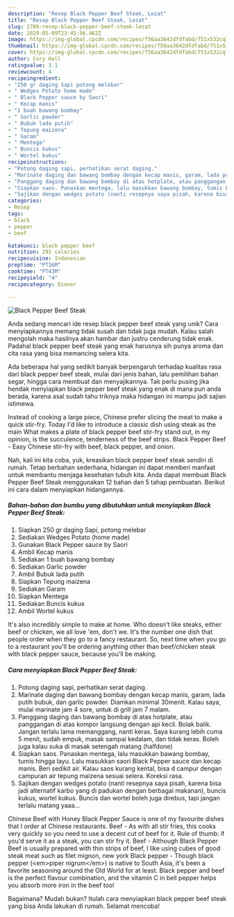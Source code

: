 ```yaml
---
description: "Resep Black Pepper Beef Steak, Lezat"
title: "Resep Black Pepper Beef Steak, Lezat"
slug: 2789-resep-black-pepper-beef-steak-lezat
date: 2020-05-09T23:45:56.462Z
image: https://img-global.cpcdn.com/recipes/f56aa3642dfdfabd/751x532cq70/black-pepper-beef-steak-foto-resep-utama.jpg
thumbnail: https://img-global.cpcdn.com/recipes/f56aa3642dfdfabd/751x532cq70/black-pepper-beef-steak-foto-resep-utama.jpg
cover: https://img-global.cpcdn.com/recipes/f56aa3642dfdfabd/751x532cq70/black-pepper-beef-steak-foto-resep-utama.jpg
author: Cory Hall
ratingvalue: 3.1
reviewcount: 4
recipeingredient:
- "250 gr daging Sapi potong melebar"
- " Wedges Potato home made"
- " Black Pepper sauce by Saori"
- " Kecap manis"
- "1 buah bawang bombay"
- " Garlic powder"
- " Bubuk lada putih"
- " Tepung maizena"
- " Garam"
- " Mentega"
- " Buncis kukus"
- " Wortel kukus"
recipeinstructions:
- "Potong daging sapi, perhatikan serat daging."
- "Marinate daging dan bawang bombay dengan kecap manis, garam, lada putih bubuk, dan garlic powder. Diamkan minimal 30menit. Kalau saya, mulai marinate jam 4 sore, untuk di grill jam 7 malam."
- "Panggang daging dan bawang bombay di atas hotplate, atau panggangan di atas kompor langsung dengan api kecil. Bolak balik. Jangan terlalu lama memanggang, nanti keras. Saya kurang lebih cuma 5 menit, sudah empuk, masak sampai kedalam, dan tidak keras. Boleh juga kalau suka di masak setengah matang (halfdone)"
- "Siapkan saos. Panaskan mentega, lalu masukkan bawang bombay, tumis hingga layu. Lalu masukkan saori Black Pepper sauce dan kecap manis. Beri sedikit air. Kalau saos kurang kental, bisa d campur dengan campuran air tepung maizena sesuai selera. Koreksi rasa."
- "Sajikan dengan wedges potato (nanti resepnya saya pisah, karena bisa jadi alternatif karbo yang di padukan dengan berbagai makanan), buncis kukus, wortel kukus. Buncis dan wortel boleh juga direbus, tapi jangan terlalu matang yaaa..."
categories:
- Resep
tags:
- black
- pepper
- beef

katakunci: black pepper beef 
nutrition: 291 calories
recipecuisine: Indonesian
preptime: "PT16M"
cooktime: "PT43M"
recipeyield: "4"
recipecategory: Dinner

---
```



![Black Pepper Beef Steak](https://img-global.cpcdn.com/recipes/f56aa3642dfdfabd/751x532cq70/black-pepper-beef-steak-foto-resep-utama.jpg)

Anda sedang mencari ide resep black pepper beef steak yang unik? Cara menyiapkannya memang tidak susah dan tidak juga mudah. Kalau salah mengolah maka hasilnya akan hambar dan justru cenderung tidak enak. Padahal black pepper beef steak yang enak harusnya sih punya aroma dan cita rasa yang bisa memancing selera kita.

Ada beberapa hal yang sedikit banyak berpengaruh terhadap kualitas rasa dari black pepper beef steak, mulai dari jenis bahan, lalu pemilihan bahan segar, hingga cara membuat dan menyajikannya. Tak perlu pusing jika hendak menyiapkan black pepper beef steak yang enak di mana pun anda berada, karena asal sudah tahu triknya maka hidangan ini mampu jadi sajian istimewa.

Instead of cooking a large piece, Chinese prefer slicing the meat to make a quick stir-fry. Today I&#39;d like to introduce a classic dish using steak as the main What makes a plate of black pepper beef stir-fry stand out, in my opinion, is the succulence, tenderness of the beef strips. Black Pepper Beef - Easy Chinese stir-fry with beef, black pepper, and onion.


Nah, kali ini kita coba, yuk, kreasikan black pepper beef steak sendiri di rumah. Tetap berbahan sederhana, hidangan ini dapat memberi manfaat untuk membantu menjaga kesehatan tubuh kita. Anda dapat membuat Black Pepper Beef Steak menggunakan 12 bahan dan 5 tahap pembuatan. Berikut ini cara dalam menyiapkan hidangannya.

<!--inarticleads1-->

##### Bahan-bahan dan bumbu yang dibutuhkan untuk menyiapkan Black Pepper Beef Steak:

1. Siapkan 250 gr daging Sapi, potong melebar
1. Sediakan  Wedges Potato (home made)
1. Gunakan  Black Pepper sauce by Saori
1. Ambil  Kecap manis
1. Sediakan 1 buah bawang bombay
1. Sediakan  Garlic powder
1. Ambil  Bubuk lada putih
1. Siapkan  Tepung maizena
1. Sediakan  Garam
1. Siapkan  Mentega
1. Sediakan  Buncis kukus
1. Ambil  Wortel kukus


It&#39;s also incredibly simple to make at home. Who doesn&#39;t like steaks, either beef or chicken, we all love &#39;em, don&#39;t we. It&#39;s the number one dish that people order when they go to a fancy restaurant. So, next time when you go to a restaurant you&#39;ll be ordering anything other than beef/chicken steak with black pepper sauce, because you&#39;ll be making. 

<!--inarticleads2-->

##### Cara menyiapkan Black Pepper Beef Steak:

1. Potong daging sapi, perhatikan serat daging.
1. Marinate daging dan bawang bombay dengan kecap manis, garam, lada putih bubuk, dan garlic powder. Diamkan minimal 30menit. Kalau saya, mulai marinate jam 4 sore, untuk di grill jam 7 malam.
1. Panggang daging dan bawang bombay di atas hotplate, atau panggangan di atas kompor langsung dengan api kecil. Bolak balik. Jangan terlalu lama memanggang, nanti keras. Saya kurang lebih cuma 5 menit, sudah empuk, masak sampai kedalam, dan tidak keras. Boleh juga kalau suka di masak setengah matang (halfdone)
1. Siapkan saos. Panaskan mentega, lalu masukkan bawang bombay, tumis hingga layu. Lalu masukkan saori Black Pepper sauce dan kecap manis. Beri sedikit air. Kalau saos kurang kental, bisa d campur dengan campuran air tepung maizena sesuai selera. Koreksi rasa.
1. Sajikan dengan wedges potato (nanti resepnya saya pisah, karena bisa jadi alternatif karbo yang di padukan dengan berbagai makanan), buncis kukus, wortel kukus. Buncis dan wortel boleh juga direbus, tapi jangan terlalu matang yaaa...


Chinese Beef with Honey Black Pepper Sauce is one of my favourite dishes that I order at Chinese restaurants. Beef - As with all stir fries, this cooks very quickly so you need to use a decent cut of beef for it. Rule of thumb: if you&#39;d serve it as a steak, you can stir fry it. Beef - Although Black Pepper Beef is usually prepared with thin strips of beef, I like using cubes of good steak meat such as filet mignon, new york Black pepper - Though black pepper (&lt;em&gt;piper nigrum&lt;/em&gt;) is native to South Asia, it&#39;s been a favorite seasoning around the Old World for at least. Black pepper and beef is the perfect flavour combination, and the vitamin C in bell pepper helps you absorb more iron in the beef too! 

Bagaimana? Mudah bukan? Itulah cara menyiapkan black pepper beef steak yang bisa Anda lakukan di rumah. Selamat mencoba!
